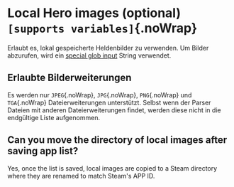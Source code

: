 # Local Hero images (optional) `[supports variables]`{.noWrap}

Erlaubt es, lokal gespeicherte Heldenbilder zu verwenden. Um Bilder abzurufen, wird ein [special glob input](#special-glob-input) String verwendet.

## Erlaubte Bilderweiterungen

Es werden nur `JPEG`{.noWrap}, `JPG`{.noWrap}, `PNG`{.noWrap} und `TGA`{.noWrap} Dateierweiterungen unterstützt. Selbst wenn der Parser Dateien mit anderen Dateierweiterungen findet, werden diese nicht in die endgültige Liste aufgenommen.

## Can you move the directory of local images after saving app list?

Yes, once the list is saved, local images are copied to a Steam directory where they are renamed to match Steam's APP ID.

